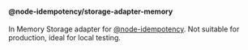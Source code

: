 #### @node-idempotency/storage-adapter-memory

In Memory Storage adapter for [@node-idempotency](https://www.npmjs.com/package/@node-idempotency/core). Not suitable for production, ideal for local testing.
